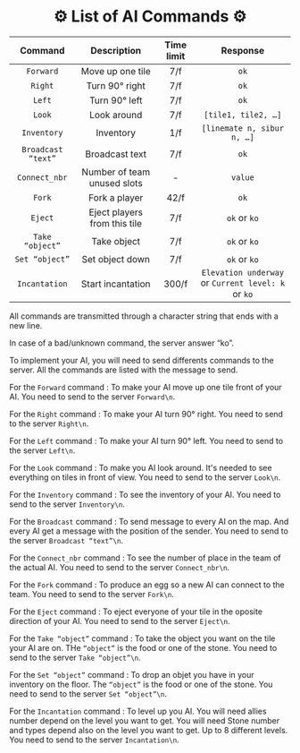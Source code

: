 <h1 align="center"> ⚙️ List of AI Commands ⚙️ </h1>

| Command | Description | Time limit | Response |
|:-------:|:-----------:|:----------:|:--------:|
| `Forward` | Move up one tile | 7/f | `ok` |
| `Right` | Turn 90° right | 7/f | `ok` |
| `Left` | Turn 90° left | 7/f | `ok` |
| `Look` | Look around | 7/f | `[tile1, tile2, …]` |
| `Inventory` | Inventory | 1/f | `[linemate n, sibur n, …]` |
| `Broadcast “text”` | Broadcast text | 7/f | `ok` |
| `Connect_nbr` | Number of team unused slots | - | `value` |
| `Fork` | Fork a player | 42/f | `ok` |
| `Eject` | Eject players from this tile | 7/f | `ok` or `ko` |
| `Take “object”` | Take object | 7/f | `ok` or `ko` |
| `Set “object”` | Set object down | 7/f | `ok` or `ko` |
| `Incantation` | Start incantation | 300/f | `Elevation underway` or `Current level: k` or `ko` |

All commands are transmitted through a character string that ends with a new line.

In case of a bad/unknown command, the server answer “ko”.


To implement your AI, you will need to send differents commands to the server.
All the commands are listed with the message to send.

For the `Forward` command :
    To make your AI move up one tile front of your AI.
    You need to send to the server `Forward\n`.

For the `Right` command :
    To make your AI turn 90° right.
    You need to send to the server `Right\n`.

For the `Left` command :
    To make your AI turn 90° left.
    You need to send to the server `Left\n`.

For the `Look` command :
    To make you AI look around.
    It's needed to see everything on tiles in front of view.
    You need to send to the server `Look\n`.

For the `Inventory` command :
    To see the inventory of your AI.
    You need to send to the server `Inventory\n`.

For the `Broadcast` command :
    To send message to every AI on the map.
    And every AI get a message with the position of the sender.
    You need to send to the server `Broadcast “text”\n`.

For the `Connect_nbr` command :
    To see the number of place in the team of the actual AI.
    You need to send to the server `Connect_nbr\n`.

For the `Fork` command :
    To produce an egg so a new AI can connect to the team.
    You need to send to the server `Fork\n`.

For the `Eject` command :
    To eject everyone of your tile in the oposite direction of your AI.
    You need to send to the server `Eject\n`.

For the `Take “object”` command :
    To take the object you want on the tile your AI are on.
    THe `“object”` is the food or one of the stone.
    You need to send to the server `Take “object”\n`.

For the `Set “object”` command :
    To drop an objet you have in your inventory on the floor.
    The `“object”` is the food or one of the stone.
    You need to send to the server `Set “object”\n`.

For the `Incantation` command :
    To level up you AI.
    You will need allies number depend on the level you want to get.
    You will need Stone number and types depend also on the level you want to get.
    Up to 8 different levels.
    You need to send to the server `Incantation\n`.

